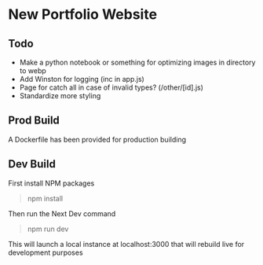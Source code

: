 # New Portfolio Website 

## Todo
- Make a python notebook or something for optimizing images in directory to webp
- Add Winston for logging (inc in app.js)
- Page for catch all in case of invalid types? (/other/[id].js)
- Standardize more styling

## Prod Build 
A Dockerfile has been provided for production building 

## Dev Build 
First install NPM packages 

> npm install

Then run the Next Dev command 

> npm run dev

This will launch a local instance at localhost:3000 that will rebuild live for development purposes
